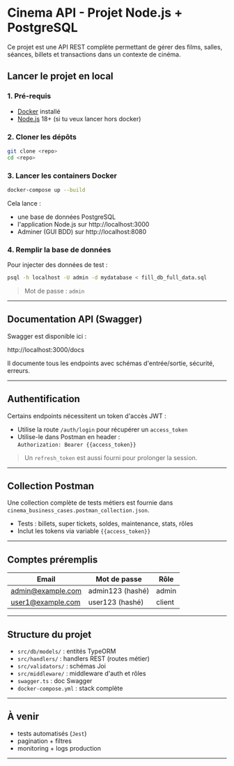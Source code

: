 # Cinema API - Projet Node.js + PostgreSQL

Ce projet est une API REST complète permettant de gérer des films, salles, séances, billets et transactions dans un contexte de cinéma.

## Lancer le projet en local

### 1. Pré-requis

- [Docker](https://www.docker.com/) installé
- [Node.js](https://nodejs.org/) 18+ (si tu veux lancer hors docker)

### 2. Cloner les dépôts

```bash
git clone <repo>
cd <repo>
```

### 3. Lancer les containers Docker

```bash
docker-compose up --build
```

Cela lance :

- une base de données PostgreSQL
- l'application Node.js sur http://localhost:3000
- Adminer (GUI BDD) sur http://localhost:8080

### 4. Remplir la base de données

Pour injecter des données de test :

```bash
psql -h localhost -U admin -d mydatabase < fill_db_full_data.sql
```

> Mot de passe : `admin`

---

## Documentation API (Swagger)

Swagger est disponible ici :

http://localhost:3000/docs

Il documente tous les endpoints avec schémas d'entrée/sortie, sécurité, erreurs.

---

## Authentification

Certains endpoints nécessitent un token d'accès JWT :

- Utilise la route `/auth/login` pour récupérer un `access_token`
- Utilise-le dans Postman en header :  
  `Authorization: Bearer {{access_token}}`

> Un `refresh_token` est aussi fourni pour prolonger la session.

---

## Collection Postman

Une collection complète de tests métiers est fournie dans `cinema_business_cases.postman_collection.json`.

- Tests : billets, super tickets, soldes, maintenance, stats, rôles
- Inclut les tokens via variable `{{access_token}}`

---

## Comptes préremplis

| Email              | Mot de passe     | Rôle     |
|-------------------|------------------|----------|
| admin@example.com | admin123 (hashé) | admin    |
| user1@example.com | user123 (hashé)  | client   |

---

## Structure du projet

- `src/db/models/` : entités TypeORM
- `src/handlers/` : handlers REST (routes métier)
- `src/validators/` : schémas Joi
- `src/middleware/` : middleware d'auth et rôles
- `swagger.ts` : doc Swagger
- `docker-compose.yml` : stack complète

---

## À venir

- tests automatisés (`Jest`)
- pagination + filtres
- monitoring + logs production

---